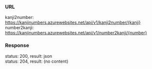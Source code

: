 ### URL
kanji2number: https://kanjinumbers.azurewebsites.net/api/v1/kanji2number/{kanji} <br>
number2kanji: https://kanjinumbers.azurewebsites.net/api/v1/number2kanji/{number}

### Response
status: 200, result: json <br>
status: 204, result: (no content)